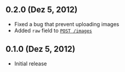 ## 0.2.0 (Dez 5, 2012)

* Fixed a bug that prevent uploading images
* Added ```raw``` field to [```POST /images```](post-images.md)

## 0.1.0 (Dez 5, 2012)

* Initial release